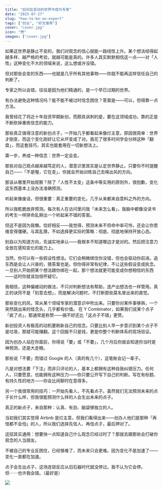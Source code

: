 ```yaml
---
title: "如何在变动的世界中成为专家"
date: "2025-07-27"
slug: "how-to-be-an-expert"
tags: ["创业", "好文推荐"]
cover: "cover.jpg"
icon: "😎"
images: ["cover.jpg"]
---
```

如果这世界是静止不变的，我们对观念的信心就能一路线性上升。某个想法经得起越多样、越严格的考验，就越可能是真的。许多人其实默默相信这一点——对「人性」这种变化不大的领域来说，这么想或许没错。



但对那些会变的东西——也就是几乎所有其他事物——你就不能再这样信任自己的判断了。



专家之所以会错，往往是因为他们精通的，是一个早已过期的世界。



有办法避免这种情况吗？能不能不被过时信念困住？答案是——可以，但得靠一点方法。



我曾经花了将近十年投资早期新创，而颇具讽刺的是，要在这领域成功，靠的正是不断砍掉重练信念的能力。



那些真正值得注意的新创点子，一开始几乎都看起来像烂主意，原因很简单：世界才刚变，而这个变化刚好让它从坏变成了对。我花了很多时间学会分辨这种「翻盘」，而这套技巧，其实也能套用在一切新想法上。



第一步，养成一种信念：世界一定会变。



那些对自己观点越来越笃定的人，潜意识里其实是认定世界静止。只要你不时提醒自己——「不是喔，它在变」，你就会开始训练自己去嗅出风的方向。



那该从哪里开始观察？除了「人性不太变」这条中等实用的原则外，很抱歉，变化这东西基本上没办法准确预测。



听起来像废话，但很重要：真正重要的变化，几乎从来都来自意料之外的方向。



所以我乾脆放弃预测。每次有人在访问里问我「未来怎么看」，我脑中都像没读书的考生一样拼命乱掰出一个听起来不错的答案。



但这不是因为我懒。恰好相反——我觉得，预测未来不但命中率可怜，还会让你思维变得僵硬。与其乱猜，不如选择更实际的策略：彻底、彻底地保持开放心态。



别自以为知道方向，先诚实地承认——我根本不知道哪边才是对的。然后把注意力全放在感知变化的能力上。



当然，你可以有一些假设性想法。它们会稍微绑住你没错，但也会驱动你前进。追东西是会让人兴奋的，猜答案也是。但你得非常有纪律，不让这些假设变成执念。
一旦别人开始把某个想法跟你绑在一起，那个想法就更可能变成你想相信的东西——这时你就该加倍怀疑它。



我相信，这种偏被动的做法，不只对判断想法有帮助，连产出想法也一样管用。真正的诀窍不是「刻意去想」，而是解决问题时，不打断那些莫名冒出来的直觉。



那些变化的风，常从某个领域专家的潜意识中吹出来。只要你对某件事够熟，一个突然跳出来的怪念头，几乎都有价值。
在 Y Combinator，如果我们说某个点子「疯了点」，那通常是称赞——搞不好还比「这点子不错」更赞。



新创投资人有极高的动机要刷新自己的信念。只要比别人早一步意识到某个点子不是垃圾，那就可能赚翻。这个回报不只是钱，更是你整个判断体系的现场验证。



因为创办人站在你面前，你得说「要」或「不要」，几个月后你就会知道你当时是神预测，还是大走眼。



那些说「不要」而错过 Google 的人（真的有几个），这笔帐会记一辈子。



凡是对想法要「下注」而非只评论的人，基本上都拥有这种自我纠错压力。任何人，只要愿意，也能拥有这种压力——你只要公开写下自己的判断。写在有标题、有持久性的地方——你会比闲聊时在意得多。



另一个我很常用的技巧：一开始先看人，不先看点子。虽然我们无法预测未来的点子长什么样，但我很能预测什么样的人会生出未来的点子。



真正的新点子，来自那种：认真、有劲、脑袋够独立的人。



当初我们其实觉得 Airbnb 是烂主意，但我们看得出来——创办人他们是那种「再怪都不会怕」的人，所以我们选择先信人、再信点子，最后押对了。



这招其实通用：想要快一点知道自己什么观念已经过时了？那就去跟那些会打破你观念的人当朋友。



不被自己的专业反困住，已经够难了，而未来只会更难。因为变化不是加速了——变化一直都在加速。



点子会生出点子，这场连锁反应从旧石器时代就没停过。我不认为它会停。
但⋯⋯也许我会错。（最好是）




![](https://prod-files-secure.s3.us-west-2.amazonaws.com/112d0858-5090-4d34-a606-b75eb8d65fd2/46476355-9cf3-4e99-9b7a-3531bc426380/1000202064.png?X-Amz-Algorithm=AWS4-HMAC-SHA256&X-Amz-Content-Sha256=UNSIGNED-PAYLOAD&X-Amz-Credential=ASIAZI2LB466SVBFHFSG%2F20250826%2Fus-west-2%2Fs3%2Faws4_request&X-Amz-Date=20250826T212840Z&X-Amz-Expires=3600&X-Amz-Security-Token=IQoJb3JpZ2luX2VjECUaCXVzLXdlc3QtMiJIMEYCIQD2rwiOWTeOYqVAhFhITbTpG0oV9EAMtEH5r8puYZudpQIhAIq3QE%2BB1f79lIhUTE6iA8KTmcXqBASkK4Q5RcJNyaygKv8DCH4QABoMNjM3NDIzMTgzODA1IgxvkY9OMKY7kSdjQwYq3AM52pnfGPpMZcDRY%2BNmYgQ8kevIWhyc%2FT90ziTxpYEkXooUfj1ntnw7w7TbXFQPWIMk0wRLvB7%2BQbjbHlHHHmqz3E6vxODAR3gYjmmq6Oy%2BBHXq53%2BPupcveQeFTiYQBCEPZiYqpXCzZp%2FY%2FUneQlS2hs548JXE5zNsL0vaOrIibY7g%2FDx72sWYWpXVrZdkp37suyrC6SG1q30xVTIDhf8DITdLNxU2nMMKbXrWfc4OCoD2aspXlCe9njzNNh1%2FCwIRF0Hs2m7eWRIczRzj6QkSfpAIi4k6Q0jL2J6%2BqqhyAYp3F5aNa426GV7na9MrciSygaayTs2uV%2BC5WWngxB2GHoMFpq0f4ijteNjrSQ4%2FuI5NtwrfE9A2H%2F7PIKnE8dHT9QO%2FHqfya%2F8ei5tkglKy0YpNOSSk8nSSjWhMzTkykxWo1VmW7w28BRLO%2F%2BMu0HCaAPVWzgoepvnjZCCfTwLXyejxFhs6WQzvHORrseeBJFgIe%2F3ilyXJtLKgEvxGlrX9f3DfSbGFTXlr7RKdMTS9kNQdcRjvE5G10x5%2Fuk7RRKYsvbgzbnO7PQofnbS%2F5cBP9tyedsxG%2BAlaNEABJlvRVTY%2FizuGrSJrmJ%2FnKgUwz0y%2B%2B2OzZ08PQCumuDCftbjFBjqkAfgHRH66Lwj2xl5b1iSOWZN69GtMurmjtpstXghTFTMis0DgcMOqiEf9yYTMIuG80dFE9tf55%2BDXFO%2BjXpL675vb3sGHDtOJSgi7CZz3DHWMSnJ3Ujcs6GSOGOTqJAWM0WV3n3DBMJ1FBaifnmfe1AmxW3CwjHXbgcZluEGll5XDOBnqArCnoiF4WLnhINA1nCPlgzW8ADeU34zTkGBJ5cB8mGok&X-Amz-Signature=7a4f532796c5b7a9b906c86f8363435f8de32258591996a0bd00a8730f21a045&X-Amz-SignedHeaders=host&x-amz-checksum-mode=ENABLED&x-id=GetObject)

